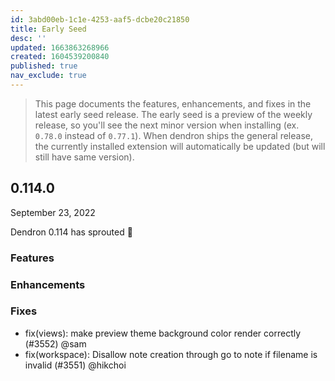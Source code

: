 ```yaml
---
id: 3abd00eb-1c1e-4253-aaf5-dcbe20c21850
title: Early Seed
desc: ''
updated: 1663863268966
created: 1604539200840
published: true
nav_exclude: true
---
```


> This page documents the features, enhancements, and fixes in the latest early seed release. The early seed is a preview of the weekly release, so you'll see the next minor version when installing (ex. `0.78.0` instead of `0.77.1`). When dendron ships the general release, the currently installed extension will automatically be updated (but will still have same version).

## 0.114.0
September 23, 2022

Dendron 0.114 has sprouted 🌱


### Features


### Enhancements


### Fixes
- fix(views): make preview theme background color render correctly (#3552) @sam
- fix(workspace): Disallow note creation through go to note if filename is invalid (#3551) @hikchoi
